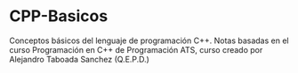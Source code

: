 # CPP-Basicos
Conceptos básicos del lenguaje de programación C++. Notas basadas en el curso Programación en C++ de Programación ATS, curso creado por Alejandro Taboada Sanchez (Q.E.P.D.)
